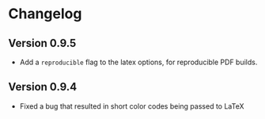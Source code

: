 # Changelog

## Version 0.9.5

* Add a ``reproducible`` flag to the latex options, for reproducible PDF 
  builds.

## Version 0.9.4

* Fixed a bug that resulted in short color codes being passed to LaTeX
